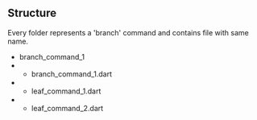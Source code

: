 
## Structure

Every folder represents a 'branch' command and contains file with same name.

* branch_command_1
* - branch_command_1.dart
* - leaf_command_1.dart
* - leaf_command_2.dart
